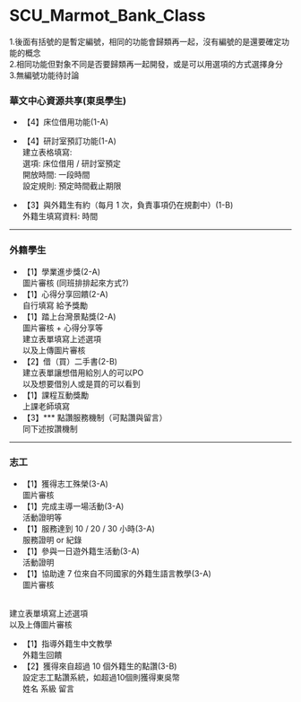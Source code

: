 # SCU_Marmot_Bank_Class

1.後面有括號的是暫定編號，相同的功能會歸類再一起，沒有編號的是還要確定功能的概念
<br>2.相同功能但對象不同是否要歸類再一起開發，或是可以用選項的方式選擇身分
<br>3.無編號功能待討論

### 華文中心資源共享(東吳學生) 

* 【4】床位借用功能(1-A)
* 【4】研討室預訂功能(1-A)
<br>建立表格填寫:
<br>選項: 床位借用 / 研討室預定
<br>開放時間: 一段時間
<br>設定規則: 預定時間截止期限

* 【3】與外籍生有約（每月 1 次，負責事項仍在規劃中）(1-B)
<br>外籍生填寫資料: 時間
----------------------------------------------

### 外籍學生

* 【1】學業進步獎(2-A)
<br>圖片審核 (同班排排起來方式?)
* 【1】心得分享回饋(2-A)
<br>自行填寫 給予獎勵
* 【1】踏上台灣景點獎(2-A)
<br>圖片審核 + 心得分享等
<br>建立表單填寫上述選項
<br>以及上傳圖片審核
* 【2】借（買）二手書(2-B)
<br>建立表單讓想借用給別人的可以PO
<br>以及想要借別人或是買的可以看到
* 【1】課程互動獎勵
<br>上課老師填寫
* 【3】*** 點讚服務機制（可點讚與留言）
<br>同下述按讚機制
---------------------------------------------

### 志工

* 【1】獲得志工殊榮(3-A)
<br>圖片審核
* 【1】完成主導一場活動(3-A)
<br>活動證明等
* 【1】服務達到 10 / 20 / 30 小時(3-A)
<br>服務證明 or 紀錄
* 【1】參與一日遊外籍生活動(3-A)
<br>活動證明
* 【1】協助達 7 位來自不同國家的外籍生語言教學(3-A)
<br>圖片審核

<br>建立表單填寫上述選項
<br>以及上傳圖片審核
* 【1】指導外籍生中文教學
<br>外籍生回饋
* 【2】獲得來自超過 10 個外籍生的點讚(3-B)
<br>設定志工點讚系統，如超過10個則獲得東吳幣
<br>姓名 系級 留言




